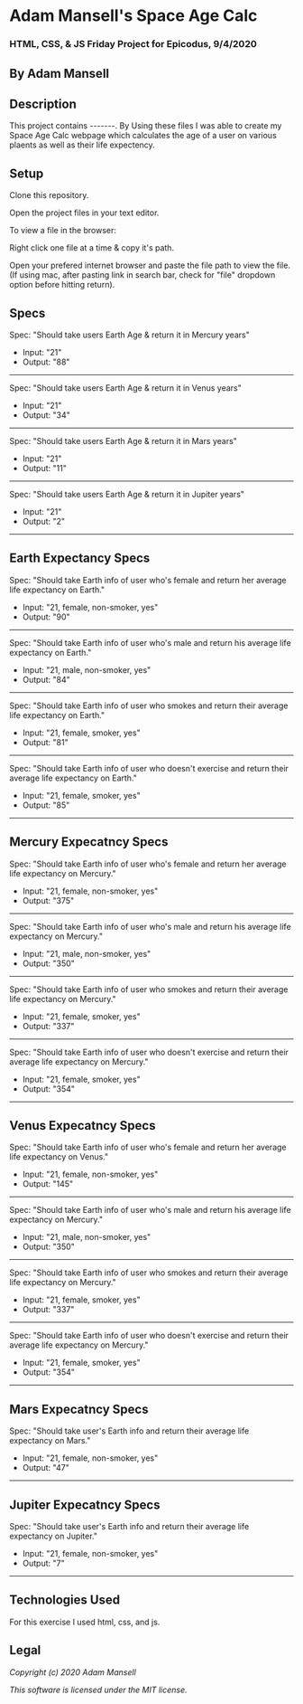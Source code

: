 # Adam Mansell's Space Age Calc

### HTML, CSS, & JS Friday Project for Epicodus, 9/4/2020

## **By Adam Mansell**

## Description
This project contains -------. By Using these files I was able to create my Space Age Calc webpage which calculates the age of a user on various plaents as well as their life expectency.

## Setup
Clone this repository.

Open the project files in your text editor.

To view a file in the browser:

Right click one file at a time & copy it's path.

Open your prefered internet browser and paste the file path to view the file.
(If using mac, after pasting link in search bar, check for "file" dropdown option before hitting return).

## Specs
Spec: "Should take users Earth Age & return it in Mercury years"
- Input: "21"
- Output: "88"<br>
________________________________

Spec: "Should take users Earth Age & return it in Venus years"
- Input: "21"
- Output: "34"<br>
________________________________

Spec: "Should take users Earth Age & return it in Mars years"
- Input: "21"
- Output: "11"<br>
________________________________

Spec: "Should take users Earth Age & return it in Jupiter years"
- Input: "21"
- Output: "2"<br>
________________________________

## Earth Expectancy Specs
Spec: "Should take Earth info of user who's female and return her average life expectancy on Earth."
- Input: "21, female, non-smoker, yes"
- Output: "90"<br>
________________________________

Spec: "Should take Earth info of user who's male and return his average life expectancy on Earth."
- Input: "21, male, non-smoker, yes"
- Output: "84"<br>
________________________________

Spec: "Should take Earth info of user who smokes and return their average life expectancy on Earth."
- Input: "21, female, smoker, yes"
- Output: "81"<br>
________________________________

Spec: "Should take Earth info of user who doesn't exercise and return their average life expectancy on Earth."
- Input: "21, female, smoker, yes"
- Output: "85"<br>
________________________________

## Mercury Expecatncy Specs
Spec: "Should take Earth info of user who's female and return her average life expectancy on Mercury."
- Input: "21, female, non-smoker, yes"
- Output: "375"<br>
________________________________

Spec: "Should take Earth info of user who's male and return his average life expectancy on Mercury."
- Input: "21, male, non-smoker, yes"
- Output: "350"<br>
________________________________

Spec: "Should take Earth info of user who smokes and return their average life expectancy on Mercury."
- Input: "21, female, smoker, yes"
- Output: "337"<br>
________________________________

Spec: "Should take Earth info of user who doesn't exercise and return their average life expectancy on Mercury."
- Input: "21, female, smoker, yes"
- Output: "354"<br>
________________________________

## Venus Expecatncy Specs
Spec: "Should take Earth info of user who's female and return her average life expectancy on Venus."
- Input: "21, female, non-smoker, yes"
- Output: "145"<br>
________________________________

Spec: "Should take Earth info of user who's male and return his average life expectancy on Mercury."
- Input: "21, male, non-smoker, yes"
- Output: "350"<br>
________________________________

Spec: "Should take Earth info of user who smokes and return their average life expectancy on Mercury."
- Input: "21, female, smoker, yes"
- Output: "337"<br>
________________________________

Spec: "Should take Earth info of user who doesn't exercise and return their average life expectancy on Mercury."
- Input: "21, female, smoker, yes"
- Output: "354"<br>
________________________________

## Mars Expecatncy Specs
Spec: "Should take user's Earth info and return their average life expectancy on Mars."
- Input: "21, female, non-smoker, yes"
- Output: "47"<br>
________________________________

## Jupiter Expecatncy Specs
Spec: "Should take user's Earth info and return their average life expectancy on Jupiter."
- Input: "21, female, non-smoker, yes"
- Output: "7"<br>
________________________________

## Technologies Used
For this exercise I used html, css, and js.

## Legal
_Copyright (c) 2020 Adam Mansell_


_This software is licensed under the MIT license._